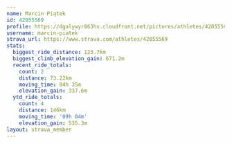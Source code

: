 ```yaml
---
name: Marcin Piątek
id: 42055569
profile: https://dgalywyr863hv.cloudfront.net/pictures/athletes/42055569/12602382/1/large.jpg
username: marcin-piatek
strava_url: https://www.strava.com/athletes/42055569
stats:
  biggest_ride_distance: 123.7km
  biggest_climb_elevation_gain: 671.2m
  recent_ride_totals:
    count: 2
    distance: 73.22km
    moving_time: 04h 35m
    elevation_gain: 337.6m
  ytd_ride_totals:
    count: 4
    distance: 146km
    moving_time: '09h 04m'
    elevation_gain: 535.3m
layout: strava_member
--- 
```

